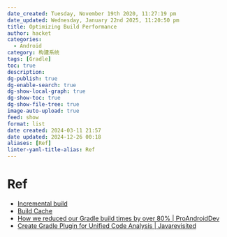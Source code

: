 ```yaml
---
date_created: Tuesday, November 19th 2020, 11:27:19 pm
date_updated: Wednesday, January 22nd 2025, 11:20:50 pm
title: Optimizing Build Performance
author: hacket
categories:
  - Android
category: 构建系统
tags: [Gradle]
toc: true
description: 
dg-publish: true
dg-enable-search: true
dg-show-local-graph: true
dg-show-toc: true
dg-show-file-tree: true
image-auto-upload: true
feed: show
format: list
date created: 2024-03-11 21:57
date updated: 2024-12-26 00:18
aliases: [Ref]
linter-yaml-title-alias: Ref
---
```


# Ref

- [Incremental build](https://docs.gradle.org/current/userguide/incremental_build.html#sec:task_inputs_outputs)
- [Build Cache](https://docs.gradle.org/current/userguide/build_cache.html)
- [How we reduced our Gradle build times by over 80% | ProAndroidDev](https://proandroiddev.com/how-we-reduced-our-gradle-build-times-by-over-80-51f2b6d6b05b)
- [Create Gradle Plugin for Unified Code Analysis | Javarevisited](https://medium.com/javarevisited/custom-gradle-plugin-for-unified-static-code-analysis-c8c4cc0df078)
